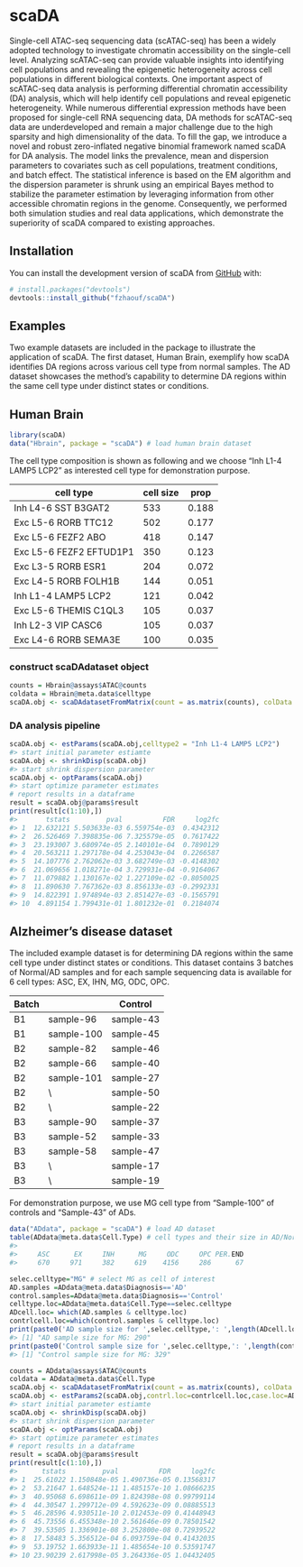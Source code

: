 
<!-- README.md is generated from README.Rmd. Please edit that file -->

# scaDA

Single-cell ATAC-seq sequencing data (scATAC-seq) has been a widely
adopted technology to investigate chromatin accessibility on the
single-cell level. Analyzing scATAC-seq can provide valuable insights
into identifying cell populations and revealing the epigenetic
heterogeneity across cell populations in different biological contexts.
One important aspect of scATAC-seq data analysis is performing
differential chromatin accessibility (DA) analysis, which will help
identify cell populations and reveal epigenetic heterogeneity. While
numerous differential expression methods have been proposed for
single-cell RNA sequencing data, DA methods for scATAC-seq data are
underdeveloped and remain a major challenge due to the high sparsity and
high dimensionality of the data. To fill the gap, we introduce a novel
and robust zero-inflated negative binomial framework named scaDA for DA
analysis. The model links the prevalence, mean and dispersion parameters
to covariates such as cell populations, treatment conditions, and batch
effect. The statistical inference is based on the EM algorithm and the
dispersion parameter is shrunk using an empirical Bayes method to
stabilize the parameter estimation by leveraging information from other
accessible chromatin regions in the genome. Consequently, we performed
both simulation studies and real data applications, which demonstrate
the superiority of scaDA compared to existing approaches.

## Installation

You can install the development version of scaDA from
[GitHub](https://github.com/) with:

``` r
# install.packages("devtools")
devtools::install_github("fzhaouf/scaDA")
```

## Examples

Two example datasets are included in the package to illustrate the
application of scaDA. The first dataset, Human Brain, exemplify how
scaDA identifies DA regions across various cell type from normal
samples. The AD dataset showcases the method’s capability to determine
DA regions within the same cell type under distinct states or
conditions.

## Human Brain

``` r
library(scaDA)
data("Hbrain", package = "scaDA") # load human brain dataset
```

The cell type composition is shown as following and we choose “Inh L1-4
LAMP5 LCP2” as interested cell type for demonstration purpose.

| cell type               | cell size | prop  |
|-------------------------|-----------|-------|
| Inh L4-6 SST B3GAT2     | 533       | 0.188 |
| Exc L5-6 RORB TTC12     | 502       | 0.177 |
| Exc L5-6 FEZF2 ABO      | 418       | 0.147 |
| Exc L5-6 FEZF2 EFTUD1P1 | 350       | 0.123 |
| Exc L3-5 RORB ESR1      | 204       | 0.072 |
| Exc L4-5 RORB FOLH1B    | 144       | 0.051 |
| Inh L1-4 LAMP5 LCP2     | 121       | 0.042 |
| Exc L5-6 THEMIS C1QL3   | 105       | 0.037 |
| Inh L2-3 VIP CASC6      | 105       | 0.037 |
| Exc L4-6 RORB SEMA3E    | 100       | 0.035 |

### construct scaDAdataset object

``` r
counts = Hbrain@assays$ATAC@counts
coldata = Hbrain@meta.data$celltype
scaDA.obj <- scaDAdatasetFromMatrix(count = as.matrix(counts), colData = data.frame(coldata))
```

### DA analysis pipeline

``` r
scaDA.obj <- estParams(scaDA.obj,celltype2 = "Inh L1-4 LAMP5 LCP2")
#> start initial parameter estiamte
scaDA.obj <- shrinkDisp(scaDA.obj)
#> start shrink dispersion parameter
scaDA.obj <- optParams(scaDA.obj)
#> start optimize parameter estimates
# report results in a dataframe
result = scaDA.obj@params$result
print(result[c(1:10),])
#>       tstats         pval          FDR     log2fc
#> 1  12.632121 5.503633e-03 6.559754e-03  0.4342312
#> 2  26.526469 7.398835e-06 7.325579e-05  0.7617422
#> 3  23.193007 3.680974e-05 2.140101e-04  0.7890129
#> 4  20.563211 1.297178e-04 4.253043e-04  0.2266587
#> 5  14.107776 2.762062e-03 3.682749e-03 -0.4148302
#> 6  21.069656 1.018271e-04 3.729931e-04 -0.9164067
#> 7  11.079882 1.130167e-02 1.227109e-02 -0.8050025
#> 8  11.890630 7.767362e-03 8.856133e-03 -0.2992331
#> 9  14.822391 1.974894e-03 2.851427e-03 -0.1565791
#> 10  4.891154 1.799431e-01 1.801232e-01  0.2184074
```

## Alzheimer’s disease dataset

The included example dataset is for determining DA regions within the
same cell type under distinct states or conditions. This dataset
contains 3 batches of Normal/AD samples and for each sample sequencing
data is available for 6 cell types: ASC, EX, IHN, MG, ODC, OPC.

| Batch |            | Control   |
|-------|------------|-----------|
| B1    | sample-96  | sample-43 |
| B1    | sample-100 | sample-45 |
| B2    | sample-82  | sample-46 |
| B2    | sample-66  | sample-40 |
| B2    | sample-101 | sample-27 |
| B2    | \\         | sample-50 |
| B2    | \\         | sample-22 |
| B3    | sample-90  | sample-37 |
| B3    | sample-52  | sample-33 |
| B3    | sample-58  | sample-47 |
| B3    | \\         | sample-17 |
| B3    | \\         | sample-19 |

For demonstration purpose, we use MG cell type from “Sample-100” of
controls and “Sample-43” of ADs.

``` r
data("ADdata", package = "scaDA") # load AD dataset
table(ADdata@meta.data$Cell.Type) # cell types and their size in AD/Normal
#> 
#>     ASC      EX     INH      MG     ODC     OPC PER.END 
#>     670     971     382     619    4156     286      67

selec.celltype="MG" # select MG as cell of interest
AD.samples =ADdata@meta.data$Diagnosis=='AD'
control.samples=ADdata@meta.data$Diagnosis=='Control'
celltype.loc=ADdata@meta.data$Cell.Type==selec.celltype
ADcell.loc= which(AD.samples & celltype.loc)
contrlcell.loc=which(control.samples & celltype.loc)
print(paste0('AD sample size for ',selec.celltype,': ',length(ADcell.loc)))
#> [1] "AD sample size for MG: 290"
print(paste0('Control sample size for ',selec.celltype,': ',length(contrlcell.loc)))
#> [1] "Control sample size for MG: 329"

counts = ADdata@assays$ATAC@counts 
coldata = ADdata@meta.data$Cell.Type
scaDA.obj <- scaDAdatasetFromMatrix(count = as.matrix(counts), colData = data.frame(coldata))
scaDA.obj <- estParams2(scaDA.obj,contrl.loc=contrlcell.loc,case.loc=ADcell.loc)
#> start initial parameter estiamte
scaDA.obj <- shrinkDisp(scaDA.obj)
#> start shrink dispersion parameter
scaDA.obj <- optParams(scaDA.obj)
#> start optimize parameter estimates
# report results in a dataframe
result = scaDA.obj@params$result
print(result[c(1:10),])
#>      tstats         pval          FDR     log2fc
#> 1  25.61022 1.150848e-05 1.490736e-05 0.13568317
#> 2  53.21647 1.648524e-11 1.485157e-10 1.08666235
#> 3  40.95068 6.698611e-09 1.824398e-08 0.99799114
#> 4  44.30547 1.299712e-09 4.592623e-09 0.08885513
#> 5  46.28596 4.930511e-10 2.012453e-09 0.41448943
#> 6  45.73556 6.455348e-10 2.561646e-09 0.78501542
#> 7  39.53505 1.336901e-08 3.252800e-08 0.72939522
#> 8  17.58483 5.356512e-04 6.093759e-04 0.41432035
#> 9  53.19752 1.663933e-11 1.485654e-10 0.53591747
#> 10 23.90239 2.617998e-05 3.264336e-05 1.04432405
```
